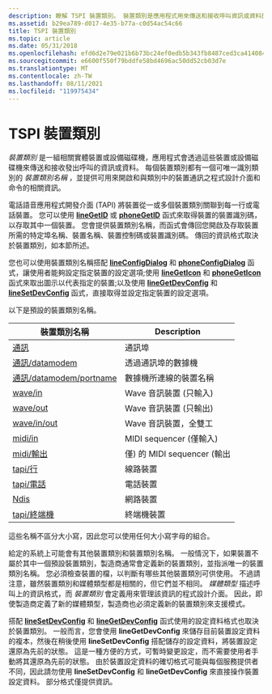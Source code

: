 ```yaml
---
description: 瞭解 TSPI 裝置類別。 裝置類別是應用程式用來傳送和接收呼叫資訊或資料的裝置或設備磁碟機群組。
ms.assetid: b29ea789-d017-4e35-b77a-c0d54ac54c66
title: TSPI 裝置類別
ms.topic: article
ms.date: 05/31/2018
ms.openlocfilehash: efd6d2e79e021b6b73bc24ef0edb5b343fb8487ced3ca414084c7f2ad23a6c48
ms.sourcegitcommit: e6600f550f79bddfe58bd4696ac50dd52cb03d7e
ms.translationtype: MT
ms.contentlocale: zh-TW
ms.lasthandoff: 08/11/2021
ms.locfileid: "119975434"
---
```

# <a name="tspi-device-classes"></a>TSPI 裝置類別

*裝置類別* 是一組相關實體裝置或設備磁碟機，應用程式會透過這些裝置或設備磁碟機來傳送和接收發出呼叫的資訊或資料。 每個裝置類別都有一個可唯一識別類別的 *裝置類別名稱* ，並提供可用來開啟和與類別中的裝置通訊之程式設計介面和命令的相關資訊。

電話語音應用程式開發介面 (TAPI) 將裝置從一或多個裝置類別關聯到每一行或電話裝置。 您可以使用 [**lineGetID**](/windows/win32/api/tapi/nf-tapi-linegetid) 或 [**phoneGetID**](/windows/win32/api/tapi/nf-tapi-phonegetid) 函式來取得裝置的裝置識別碼，以存取其中一個裝置。 您會提供裝置類別名稱，而函式會傳回您開啟及存取裝置所需的特定埠名稱、裝置名稱、裝置控制碼或裝置識別碼。 傳回的資訊格式取決於裝置類別，如本節所述。

您也可以使用裝置類別名稱搭配 [**lineConfigDialog**](/windows/win32/api/tapi/nf-tapi-lineconfigdialog) 和 [**phoneConfigDialog**](/windows/win32/api/tapi/nf-tapi-phoneconfigdialog) 函式，讓使用者能夠設定指定裝置的設定選項;使用 [**lineGetIcon**](/windows/win32/api/tapi/nf-tapi-linegeticon) 和 [**phoneGetIcon**](/windows/win32/api/tapi/nf-tapi-phonegeticon) 函式來取出圖示以代表指定的裝置;以及使用 [**lineGetDevConfig**](/windows/win32/api/tapi/nf-tapi-linegetdevconfig) 和 [**lineSetDevConfig**](/windows/win32/api/tapi/nf-tapi-linesetdevconfig) 函式，直接取得並設定指定裝置的設定選項。

以下是預設的裝置類別名稱。



| 裝置類別名稱                                       | Description                                      |
|---------------------------------------------------------|--------------------------------------------------|
| [通訊](/previous-versions/windows/desktop/legacy/ms725177(v=vs.85))                                       | 通訊埠                              |
| [通訊/datamodem](/previous-versions/windows/desktop/legacy/ms725178(v=vs.85))                   | 透過通訊埠的數據機              |
| [通訊/datamodem/portname](/previous-versions/windows/desktop/legacy/ms725179(v=vs.85)) | 數據機所連線的裝置名稱 |
| [wave/in](/previous-versions/windows/desktop/legacy/ms725990(v=vs.85))                                 | Wave 音訊裝置 (只輸入)                    |
| [wave/out](/previous-versions/windows/desktop/legacy/ms725992(v=vs.85))                               | Wave 音訊裝置 (只輸出)                   |
| [wave/in/out](/previous-versions/windows/desktop/legacy/ms725991(v=vs.85))                         | Wave 音訊裝置，全雙工                   |
| [midi/in](/previous-versions/windows/desktop/legacy/ms725244(v=vs.85))                                 | MIDI sequencer (僅輸入)                       |
| [midi/輸出](/previous-versions/windows/desktop/legacy/ms725245(v=vs.85))                               | 僅) 的 MIDI sequencer (輸出                     |
| [tapi/行](/previous-versions/windows/desktop/legacy/ms725511(v=vs.85))                             | 線路裝置                                      |
| [tapi/電話](/previous-versions/windows/desktop/legacy/ms725512(v=vs.85))                           | 電話裝置                                     |
| [Ndis](/previous-versions/windows/desktop/legacy/ms725247(v=vs.85))                                       | 網路裝置                                   |
| [tapi/終端機](/previous-versions/windows/desktop/legacy/ms725515(v=vs.85))                     | 終端機裝置                                  |



 

這些名稱不區分大小寫，因此您可以使用任何大小寫字母的組合。

給定的系統上可能會有其他裝置類別和裝置類別名稱。 一般情況下，如果裝置不屬於其中一個預設裝置類別，製造商通常會定義新的裝置類別，並指派唯一的裝置類別名稱。 您必須檢查裝置的檔，以判斷有哪些其他裝置類別可供使用。 不過請注意，雖然裝置類別和媒體類型都是相關的，但它們並不相同。 *媒體類型* 描述呼叫上的資訊格式，而 *裝置類別* 會定義用來管理該資訊的程式設計介面。 因此，即使製造商定義了新的媒體類型，製造商也必須定義新的裝置類別來支援模式。

搭配 [**lineSetDevConfig**](/windows/win32/api/tapi/nf-tapi-linesetdevconfig) 和 [**lineGetDevConfig**](/windows/win32/api/tapi/nf-tapi-linegetdevconfig) 函式使用的設定資料格式也取決於裝置類別。 一般而言，您會使用 **lineGetDevConfig** 來儲存目前裝置設定資料的複本，然後在稍後使用 **lineSetDevConfig** 搭配儲存的設定資料，將裝置設定還原為先前的狀態。 這是一種方便的方式，可暫時變更設定，而不需要使用者手動將其還原為先前的狀態。 由於裝置設定資料的確切格式可能與每個服務提供者不同，因此請勿使用 **lineSetDevConfig** 和 **lineGetDevConfig** 來直接操作裝置設定資料。 部分格式僅提供資訊。

 

 

